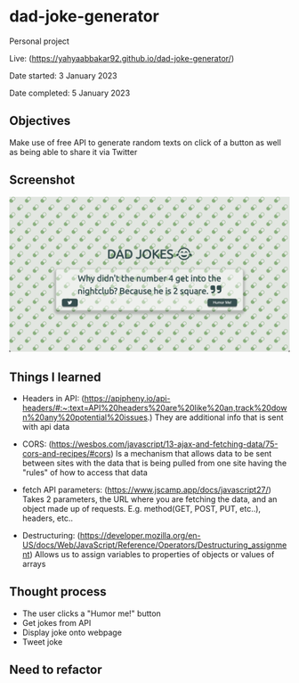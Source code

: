 # dad-joke-generator

Personal project

Live: (https://yahyaabbakar92.github.io/dad-joke-generator/)

Date started: 3 January 2023

Date completed: 5 January 2023

## Objectives

Make use of free API to generate random texts on click of a button as well as being able to share it via Twitter

## Screenshot

![Alt text](img/Screenshot%202023-01-05%20at%2011.32.30.png)

## Things I learned

- Headers in API: (https://apipheny.io/api-headers/#:~:text=API%20headers%20are%20like%20an,track%20down%20any%20potential%20issues.)
  They are additional info that is sent with api data

- CORS: (https://wesbos.com/javascript/13-ajax-and-fetching-data/75-cors-and-recipes/#cors)
  Is a mechanism that allows data to be sent between sites with the data that is being pulled from one site having the "rules" of how to access that data
- fetch API parameters: (https://www.jscamp.app/docs/javascript27/)
  Takes 2 parameters, the URL where you are fetching the data, and an object made up of requests. E.g. method(GET, POST, PUT, etc..), headers, etc..
- Destructuring: (https://developer.mozilla.org/en-US/docs/Web/JavaScript/Reference/Operators/Destructuring_assignment)
  Allows us to assign variables to properties of objects or values of arrays

## Thought process

- The user clicks a "Humor me!" button
- Get jokes from API
- Display joke onto webpage
- Tweet joke

## Need to refactor
